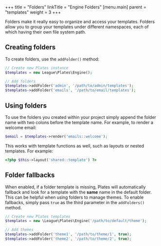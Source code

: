 +++
title = "Folders"
linkTitle = "Engine Folders"
[menu.main]
parent = "templates"
weight = 3
+++

Folders make it really easy to organize and access your templates. Folders allow you to group your templates under different namespaces, each of which having their own file system path.

## Creating folders

To create folders, use the `addFolder()` method:

~~~ php
// Create new Plates instance
$templates = new League\Plates\Engine();

// Add folders
$templates->addFolder('admin', '/path/to/admin/templates');
$templates->addFolder('emails', '/path/to/email/templates');
~~~

## Using folders

To use the folders you created within your project simply append the folder name with two colons before the template name. For example, to render a welcome email:

~~~ php
$email = $templates->render('emails::welcome');
~~~

This works with template functions as well, such as layouts or nested templates. For example:

~~~ php
<?php $this->layout('shared::template') ?>
~~~

## Folder fallbacks

When enabled, if a folder template is missing, Plates will automatically fallback and look for a template with the **same** name in the default folder. This can be helpful when using folders to manage themes. To enable fallbacks, simply pass `true` as the third parameter in the `addFolders()` method.

~~~ php
// Create new Plates templates
$templates = new \League\Plates\Engine('/path/to/default/theme');

// Add themes
$templates->addFolder('theme1', '/path/to/theme/1', true);
$templates->addFolder('theme2', '/path/to/theme/2', true);
~~~